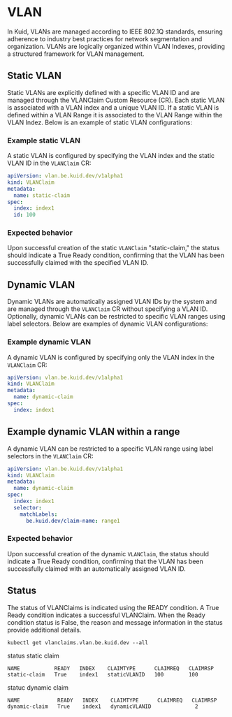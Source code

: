 # VLAN

In Kuid, VLANs are managed according to IEEE 802.1Q standards, ensuring adherence to industry best practices for network segmentation and organization. VLANs are logically organized within VLAN Indexes, providing a structured framework for VLAN management.

## Static VLAN

Static VLANs are explicitly defined with a specific VLAN ID and are managed through the VLANClaim Custom Resource (CR). Each static VLAN is associated with a VLAN index and a unique VLAN ID. If a static VLAN is defined within a VLAN Range it is associated to the VLAN Range within the VLAN Indez. Below is an example of static VLAN configurations:

### Example static VLAN

A static VLAN is configured by specifying the VLAN index and the static VLAN ID in the `VLANClaim` CR:

```yaml
apiVersion: vlan.be.kuid.dev/v1alpha1
kind: VLANClaim
metadata:
  name: static-claim
spec:
  index: index1
  id: 100
```

### Expected behavior

Upon successful creation of the static `VLANClaim` "static-claim," the status should indicate a True Ready condition, confirming that the VLAN has been successfully claimed with the specified VLAN ID.

## Dynamic VLAN

Dynamic VLANs are automatically assigned VLAN IDs by the system and are managed through the `VLANClaim` CR without specifying a VLAN ID. Optionally, dynamic VLANs can be restricted to specific VLAN ranges using label selectors. Below are examples of dynamic VLAN configurations:

### Example dynamic VLAN

A dynamic VLAN is configured by specifying only the VLAN index in the `VLANClaim` CR:

```yaml
apiVersion: vlan.be.kuid.dev/v1alpha1
kind: VLANClaim
metadata:
  name: dynamic-claim
spec:
  index: index1
```

## Example dynamic VLAN within a range

A dynamic VLAN can be restricted to a specific VLAN range using label selectors in the `VLANClaim` CR:

```yaml
apiVersion: vlan.be.kuid.dev/v1alpha1
kind: VLANClaim
metadata:
  name: dynamic-claim
spec:
  index: index1
  selector:
    matchLabels:
      be.kuid.dev/claim-name: range1
```
### Expected behavior

Upon successful creation of the dynamic `VLANClaim`, the status should indicate a True Ready condition, confirming that the VLAN has been successfully claimed with an automatically assigned VLAN ID.

## Status

The status of VLANClaims is indicated using the READY condition. A True Ready condition indicates a successful VLANClaim. When the Ready condition status is False, the reason and message information in the status provide additional details.

```
kubectl get vlanclaims.vlan.be.kuid.dev --all
```

status static claim

```
NAME           READY   INDEX    CLAIMTYPE      CLAIMREQ   CLAIMRSP
static-claim   True    index1   staticVLANID   100        100
```

statuc dynamic claim

```
NAME            READY   INDEX    CLAIMTYPE      CLAIMREQ   CLAIMRSP
dynamic-claim   True    index1   dynamicVLANID              2
```